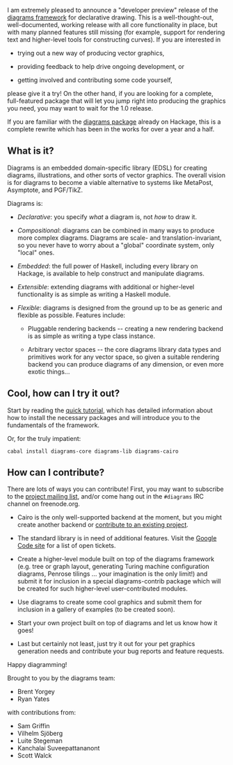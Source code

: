 I am extremely pleased to announce a "developer preview" release of
the [diagrams framework](http://code.google.com/p/diagrams/) for
declarative drawing.  This is a well-thought-out, well-documented,
working release with all core functionality in place, but with many
planned features still missing (for example, support for rendering
text and higher-level tools for constructing curves).  If you are
interested in

* trying out a new way of producing vector graphics,

* providing feedback to help drive ongoing development, or

* getting involved and contributing some code yourself,

please give it a try!  On the other hand, if you are looking for a
complete, full-featured package that will let you jump right into
producing the graphics you need, you may want to wait for the 1.0
release.

If you are familiar with the [diagrams
package](http://hackage.haskell.org/package/diagrams) already on
Hackage, this is a complete rewrite which has been in the works for
over a year and a half.

What is it?
-----------

Diagrams is an embedded domain-specific library (EDSL) for creating
diagrams, illustrations, and other sorts of vector graphics.  The
overall vision is for diagrams to become a viable alternative to
systems like MetaPost, Asymptote, and PGF/TikZ.

Diagrams is:

* *Declarative*: you specify *what* a diagram is, not *how* to draw it.

* *Compositional*: diagrams can be combined in many ways to produce
   more complex diagrams.  Diagrams are scale- and
   translation-invariant, so you never have to worry about a "global"
   coordinate system, only "local" ones.

* *Embedded*: the full power of Haskell, including every library on
   Hackage, is available to help construct and manipulate diagrams.

* *Extensible*: extending diagrams with additional or higher-level
   functionality is as simple as writing a Haskell module.

* *Flexible*: diagrams is designed from the ground up to be as generic
   and flexible as possible.  Features include:

    * Pluggable rendering backends -- creating a new rendering backend
      is as simple as writing a type class instance.

    * Arbitrary vector spaces -- the core diagrams library data types
      and primitives work for any vector space, so given a suitable
      rendering backend you can produce diagrams of any dimension, or
      even more exotic things...

Cool, how can I try it out?
---------------------------

Start by reading the [quick
tutorial](http://projects.haskell.org/diagrams/tutorial/DiagramsTutorial.html),
which has detailed information about how to install the necessary
packages and will introduce you to the fundamentals of the framework.

Or, for the truly impatient:

    cabal install diagrams-core diagrams-lib diagrams-cairo

How can I contribute?
---------------------

There are lots of ways you can contribute!  First, you may want to
subscribe to the [project mailing
list](http://groups.google.com/group/diagrams-discuss), and/or come
hang out in the <code>#diagrams</code> IRC channel on freenode.org.

* Cairo is the only well-supported backend at the moment, but you
  might create another backend or [contribute to an existing
  project](http://code.google.com/p/diagrams/wiki/BackendProjects).

* The standard library is in need of additional features.  Visit the
  [Google Code site](http://code.google.com/p/diagrams/) for a list of
  open tickets.

* Create a higher-level module built on top of the diagrams framework
  (e.g. tree or graph layout, generating Turing machine configuration
  diagrams, Penrose tilings ... your imagination is the only limit!)
  and submit it for inclusion in a special diagrams-contrib package
  which will be created for such higher-level user-contributed modules.

* Use diagrams to create some cool graphics and submit them for
  inclusion in a gallery of examples (to be created soon).

* Start your own project built on top of diagrams and let us know how
  it goes!

* Last but certainly not least, just try it out for your pet graphics
  generation needs and contribute your bug reports and feature
  requests.


Happy diagramming!


Brought to you by the diagrams team:

* Brent Yorgey
* Ryan Yates

with contributions from:

* Sam Griffin
* Vilhelm Sjöberg
* Luite Stegeman
* Kanchalai Suveepattananont
* Scott Walck
